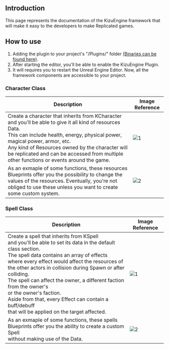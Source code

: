 ## Introduction

This page represents the documentation of the KizuEngine framework that will make it easy to the developers to make Replicated games. 

## How to use

1. Adding the plugin to your project's "/Plugins/" folder [(Binaries can be found here)](https://github.com/Hiro-KE/UE4-KizuEngine/releases). 
2. After starting the editor, you'll be able to enable the KizuEngine Plugin.
3. It will requires you to restart the Unreal Engine Editor. Now, all the framework components are accessible to your project.

### Character Class

|Description|                      Image Reference                       |
|-------|--------|
|Create a character that inherits from KCharacter and you'll be able to give it all kind of resources Data.<br>This can include health, energy, physical power, magical power, armor, etc.<br>Any kind of Resources owned by the character will be replicated and can be accessed from multiple other functions or events around the game.|![1](https://hiro-ke.github.io/UE4-KizuEngine/wiki/images/CharacterData.png)|
|As an exmaple of some functions, these resources Blueprints offer you the possibility to change the values of the resources. Eventually, you're not obliged to use these unless you want to create some custom system.|![2](https://hiro-ke.github.io/UE4-KizuEngine/wiki/images/ResourcesBP.png)|

### Spell Class

|Description|                      Image Reference                       |
|-------|--------|
|Create a spell that inherits from KSpell <br>and you'll be able to set its data in the default class section. <br>The spell data contains an array of effects <br>where every effect would affect the resources of the other actors in collision during Spawn or after colliding.<br>The spell can affect the owner, a different faction from the owner's <br>or the owner's faction.<br>Aside from that, every Effect can contain a buff/debuff <br>that will be applied on the target affected.|![1](https://hiro-ke.github.io/UE4-KizuEngine/wiki/images/Spell.png)|
|As an exmaple of some functions, these spells Blueprints offer you the ability to create a custom Spell <br>without making use of the Data.|![2](https://hiro-ke.github.io/UE4-KizuEngine/wiki/images/SpellsBP.png)|
